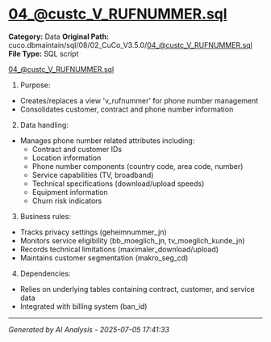 # 04_@custc_V_RUFNUMMER.sql

**Category:** Data
**Original Path:** cuco.dbmaintain/sql/08/02_CuCo_V3.5.0/04_@custc_V_RUFNUMMER.sql
**File Type:** SQL script

04_@custc_V_RUFNUMMER.sql
1. Purpose:
- Creates/replaces a view 'v_rufnummer' for phone number management
- Consolidates customer, contract and phone number information

2. Data handling:
- Manages phone number related attributes including:
  - Contract and customer IDs
  - Location information
  - Phone number components (country code, area code, number)
  - Service capabilities (TV, broadband)
  - Technical specifications (download/upload speeds)
  - Equipment information
  - Churn risk indicators

3. Business rules:
- Tracks privacy settings (geheimnummer_jn)
- Monitors service eligibility (bb_moeglich_jn, tv_moeglich_kunde_jn)
- Records technical limitations (maximaler_download/upload)
- Maintains customer segmentation (makro_seg_cd)

4. Dependencies:
- Relies on underlying tables containing contract, customer, and service data
- Integrated with billing system (ban_id)

---
*Generated by AI Analysis - 2025-07-05 17:41:33*
